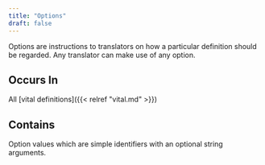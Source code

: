 ```yaml
---
title: "Options"
draft: false
---
```


Options are instructions to translators on how a particular 
definition should be regarded. Any translator can make use of any
option. 

## Occurs In
All [vital definitions]({{< relref "vital.md" >}})

## Contains
Option values which are simple identifiers with an optional string arguments.
